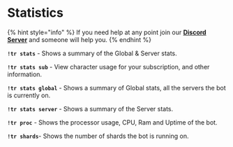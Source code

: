 # Statistics

{% hint style="info" %}
If you need help at any point join our [**Discord Server**](https://discord.gg/mgNR64R) and someone will help you.
{% endhint %}

**`!tr stats`** - Shows a summary of the Global & Server stats.

**`!tr stats sub`** - View character usage for your subscription, and other information.

**`!tr stats global`** - Shows a summary of Global stats, all the servers the bot is currently on.

**`!tr stats server`** - Shows a summary of the Server stats.

**`!tr proc`** - Shows the processor usage, CPU, Ram and Uptime of the bot.

**`!tr shards`**- Shows the number of shards the bot is running on.
